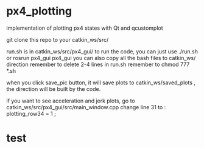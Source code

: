 # px4_plotting
implementation of plotting px4 states with Qt and qcustomplot

git clone this repo to your catkin_ws/src/

run.sh is in catkin_ws/src/px4_gui/
to run the code, you can just use 
./run.sh or  rosrun px4_gui px4_gui
you can also copy all the bash files to catkin_ws/ direction
remember to delete 2-4 lines in run.sh
remember to chmod 777 *.sh 

when you click save_pic button, it will save plots to  catkin_ws/saved_plots , 
the direction will be built by the code.

if you want to see acceleration and jerk plots,
go to catkin_ws/src/px4_gui/src/main_window.cpp
change line 31 to :
plotting_row34 = 1 ;
# test
